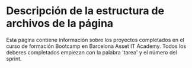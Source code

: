 # Descripción de la estructura de archivos de la página
Esta página contiene información sobre los proyectos completados en el curso de formación Bootcamp en Barcelona Asset IT Academy. Todos los deberes completados empiezan con la palabra 'tarea' y el número del sprint. 